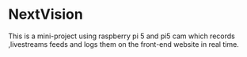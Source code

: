 # NextVision
This is a mini-project using raspberry pi 5 and pi5 cam which records ,livestreams feeds and logs them on the front-end website in real time.

